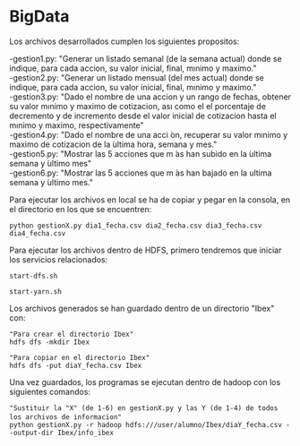 # BigData  
Los archivos desarrollados cumplen los siguientes propositos:  
  
  -gestion1.py: "Generar un listado semanal (de la semana actual) donde se indique, para cada accion, su valor inicial, final, mınimo y maximo."  
  -gestion2.py: "Generar un listado mensual (del mes actual) donde se indique, para cada accion, su valor inicial, final, mınimo y maximo."  
  -gestion3.py: "Dado el nombre de una accion y un rango de fechas, obtener su valor mınimo y maximo de cotizacion, ası como el el porcentaje de decremento y de incremento desde el valor inicial de cotizacion hasta el mınimo y maximo, respectivamente"  
  -gestion4.py: "Dado el nombre de una acci ́on, recuperar su valor mınimo y maximo de cotizacion de la ́ultima hora, semana y mes."  
  -gestion5.py: "Mostrar las 5 acciones que m ́as han subido en la ́ultima semana y ́ultimo mes"  
  -gestion6.py: "Mostrar las 5 acciones que m ́as han bajado en la ultima semana y ́ultimo mes."  
  
Para ejecutar los archivos en local se ha de copiar y pegar en la consola, en el directorio en los que se encuentren:  
<pre><code>python gestionX.py dia1_fecha.csv dia2_fecha.csv dia3_fecha.csv dia4_fecha.csv</code></pre>  
  
Para ejecutar los archivos dentro de HDFS, primero tendremos que iniciar los servicios relacionados:  
<pre><code>start-dfs.sh</code></pre>  
<pre><code>start-yarn.sh</code></pre>   

Los archivos generados se han guardado dentro de un directorio "Ibex" con: 
<pre><code>"Para crear el directorio Ibex"</code>
<code>hdfs dfs -mkdir Ibex</code></pre>
<pre><code>"Para copiar en el directorio Ibex"</code>
<code>hdfs dfs -put diaY_fecha.csv Ibex</code></pre>   
  
Una vez guardados, los programas se ejecutan dentro de hadoop con los siguientes comandos:  
<pre><code>"Sustituir la "X" (de 1-6) en gestionX.py y las Y (de 1-4) de todos los archivos de informacion"</code>  
<code>python gestionX.py -r hadoop hdfs:///user/alumno/Ibex/diaY_fecha.csv --output-dir Ibex/info_ibex</code></pre>
